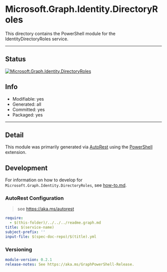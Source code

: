 <!-- region Generated -->
# Microsoft.Graph.Identity.DirectoryRoles
This directory contains the PowerShell module for the IdentityDirectoryRoles service.

---
## Status
[![Microsoft.Graph.Identity.DirectoryRoles](https://img.shields.io/powershellgallery/v/Microsoft.Graph.Identity.DirectoryRoles.svg?style=flat-square&label=Microsoft.Graph.Identity.DirectoryRoles "Microsoft.Graph.Identity.DirectoryRoles")](https://www.powershellgallery.com/packages/Microsoft.Graph.Identity.DirectoryRoles/)

## Info
- Modifiable: yes
- Generated: all
- Committed: yes
- Packaged: yes

---
## Detail
This module was primarily generated via [AutoRest](https://github.com/Azure/autorest) using the [PowerShell](https://github.com/Azure/autorest.powershell) extension.

## Development
For information on how to develop for `Microsoft.Graph.Identity.DirectoryRoles`, see [how-to.md](how-to.md).
<!-- endregion -->

### AutoRest Configuration

> see https://aka.ms/autorest

``` yaml
require:
  - $(this-folder)/../../../readme.graph.md
title: $(service-name)
subject-prefix: ''
input-file: $(spec-doc-repo)/$(title).yml
```
### Versioning

``` yaml
module-version: 0.2.1
release-notes: See https://aka.ms/GraphPowerShell-Release.
```
